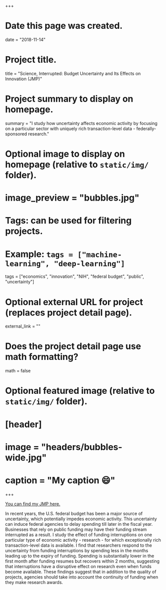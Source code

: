 +++
# Date this page was created.
date = "2018-11-14"

# Project title.
title = "Science, Interrupted: Budget Uncertainty and Its Effects on Innovation (JMP)"

# Project summary to display on homepage.
summary = "I study how uncertainty affects economic activity by focusing on a particular sector with uniquely rich transaction-level data - federally-sponsored research."

# Optional image to display on homepage (relative to `static/img/` folder).
# image_preview = "bubbles.jpg"

# Tags: can be used for filtering projects.
# Example: `tags = ["machine-learning", "deep-learning"]`
tags = ["economics", "innovation", "NIH", "federal budget", "public", "uncertainty"]

# Optional external URL for project (replaces project detail page).
external_link = ""

# Does the project detail page use math formatting?
math = false

# Optional featured image (relative to `static/img/` folder).
# [header]
# image = "headers/bubbles-wide.jpg"
# caption = "My caption :smile:"

+++

[You can find my JMP here.](/pdf/uncertainty.pdf)

In recent years, the U.S. federal budget has been a major source of uncertainty, which potentially impedes economic activity. This uncertainty can induce federal agencies to delay spending till later in the fiscal year. Businesses that rely on public funding may have their funding stream interrupted as a result. I study the effect of funding interruptions on one particular type of economic activity - research - for which exceptionally rich transaction-level data is available. I find that researchers respond to the uncertainty from funding interruptions by spending less in the months leading up to the expiry of funding. Spending is substantially lower in the first month after funding resumes but recovers within 2 months, suggesting that interruptions have a disruptive effect on research even when funds become available. These findings suggest that in addition to the quality of projects, agencies should take into account the continuity of funding when they make research awards.